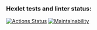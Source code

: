 ### Hexlet tests and linter status:
[![Actions Status](https://github.com/mgoldyhair/python-project-lvl1/workflows/hexlet-check/badge.svg)](https://github.com/mgoldyhair/python-project-lvl1/actions)
[![Maintainability](https://codeclimate.com/github/codeclimate/codeclimate/maintainability)](https://api.codeclimate.com/v1/badges/a99a88d28ad37a79dbf6/maintainability)


